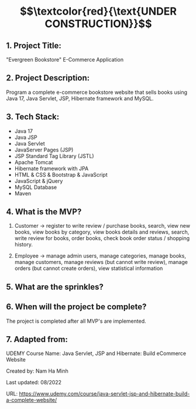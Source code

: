 # $$\textcolor{red}{\text{UNDER CONSTRUCTION}}$$

## 1. Project Title:

"Evergreen Bookstore" E-Commerce Application

## 2. Project Description:

Program a complete e-commerce bookstore website that sells books using Java 17, Java Servlet, JSP, Hibernate framework and MySQL.

## 3. Tech Stack: 

- Java 17
- Java JSP
- Java Servlet
- JavaServer Pages (JSP)
- JSP Standard Tag Library (JSTL)
- Apache Tomcat
- Hibernate framework with JPA
- HTML & CSS & Bootstrap & JavaScript
- JavaScript & jQuery
- MySQL Database
- Maven

## 4. What is the MVP?

1. Customer -> register to write review / purchase books, search, view new books, view books by category, view books details and reviews, search, write review for books, order books, check book order status / shopping history. 

2. Employee -> manage admin users, manage categories, manage books, manage customers, manage reviews (but cannot write review), manage orders (but cannot create orders), view statistical information

## 5. What are the sprinkles? 

## 6. When will the project be complete? 

The project is completed after all MVP's are implemented.

## 7. Adapted from: 

UDEMY Course Name: Java Servlet, JSP and Hibernate: Build eCommerce Website

Created by: Nam Ha Minh

Last updated: 08/2022

URL: https://www.udemy.com/course/java-servlet-jsp-and-hibernate-build-a-complete-website/
